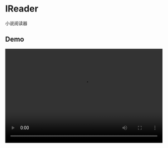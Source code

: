 # IReader
小说阅读器

## Demo

<video src="https://github.com/CrazyGuizi/IReader/blob/dev/desc/read_demo.mp4" controls="controls" width="500" height="300">您的浏览器不支持播放该视频！</video>
